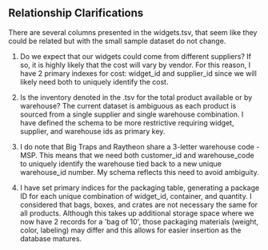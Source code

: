 ## Relationship Clarifications
There are several columns presented in the widgets.tsv, that seem like they
could be related but with the small sample dataset do not change.

1. Do we expect that our widgets could come from different suppliers?  If so, 
it is highly likely that the cost will vary by vendor.  For this reason,
I have 2 primary indexes for cost: widget_id and supplier_id since we will likely
need both to uniquely identify the cost.

2.  Is the inventory denoted in the .tsv for the total product available or by 
warehouse?  The current dataset is ambiguous as each product is sourced from
a single supplier and single warehouse combination.  I have defined the schema
to be more restrictive requiring widget, supplier, and warehouse ids as primary key.

3. I do note that Big Traps and Raytheon share a 3-letter warehouse code - MSP.
This means that we need both customer_id and warehouse_code to uniquely identify
the warehouse tied back to a new unique warehouse_id number.  My schema reflects
this need to avoid ambiguity.

4. I have set primary indices for the packaging table, generating a package ID
for each unique combination of widget_id, container, and quantity.  I considered
that bags, boxes, and crates are not necessary the same for all products. Although
this takes up additional storage space where we now have 2 records for a 'bag of 10',
those packaging materials (weight, color, labeling) may differ and this allows
for easier insertion as the database matures.